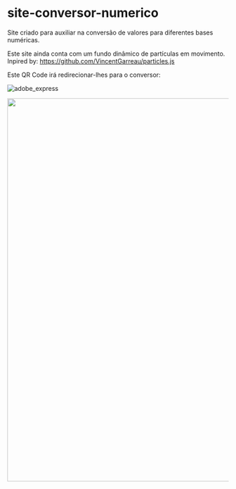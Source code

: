 # site-conversor-numerico
Site criado para auxiliar na conversão de valores para diferentes bases numéricas.

Este site ainda conta com um fundo dinâmico de partículas em movimento. <br>
Inpired by: https://github.com/VincentGarreau/particles.js

Este QR Code irá redirecionar-lhes para o conversor: <br>

![adobe_express](https://user-images.githubusercontent.com/123118063/222994425-321898be-a65a-4608-9e4b-40de8a21c69e.png)

<img src="https://user-images.githubusercontent.com/123118063/214734695-145740d6-2fee-4852-a82f-8d1e4d73a60a.jpg" height="870" widht="870"/>
